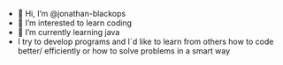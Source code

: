 - 👋 Hi, I’m @jonathan-blackops
- 👀 I’m interested to learn coding
- 🌱 I’m currently learning java
- I try to develop programs and I´d like to learn from others how to code better/ efficiently or how to solve problems in a smart way

<!---
jonathan-blackops/jonathan-blackops is a ✨ special ✨ repository because its `README.md` (this file) appears on your GitHub profile.
You can click the Preview link to take a look at your changes.
--->
